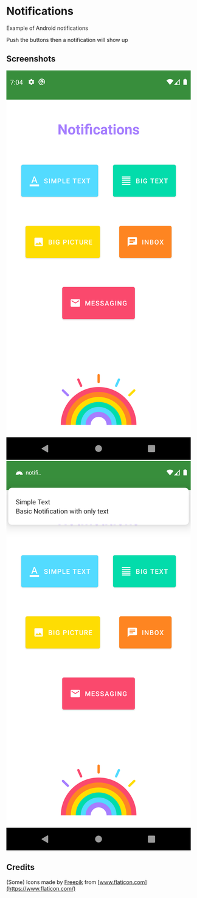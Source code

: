 # Notifications

Example of Android notifications

Push the buttons then a notification will show up


## Screenshots

![Screenshot1](Screenshots/app.png)
![Screenshot3](Screenshots/simpleText.png)

## Credits

(Some) Icons made by [Freepik](http://www.freepik.com/) from [www.flaticon.com](https://www.flaticon.com/)

